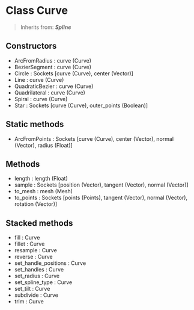 
# Class Curve

> Inherits from: ***Spline***

## Constructors



- ArcFromRadius : curve (Curve)
- BezierSegment : curve (Curve)
- Circle : Sockets      [curve (Curve), center (Vector)]
- Line : curve (Curve)
- QuadraticBezier : curve (Curve)
- Quadrilateral : curve (Curve)
- Spiral : curve (Curve)
- Star : Sockets      [curve (Curve), outer_points (Boolean)]



## Static methods



- ArcFromPoints : Sockets      [curve (Curve), center (Vector), normal (Vector), radius (Float)]



## Methods



- length : length (Float)
- sample : Sockets      [position (Vector), tangent (Vector), normal (Vector)]
- to_mesh : mesh (Mesh)
- to_points : Sockets      [points (Points), tangent (Vector), normal (Vector), rotation (Vector)]



## Stacked methods



- fill : Curve
- fillet : Curve
- resample : Curve
- reverse : Curve
- set_handle_positions : Curve
- set_handles : Curve
- set_radius : Curve
- set_spline_type : Curve
- set_tilt : Curve
- subdivide : Curve
- trim : Curve


